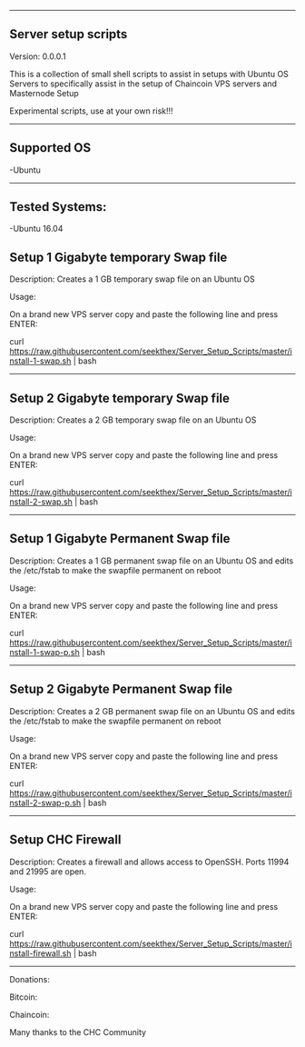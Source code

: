 ---------
Server setup scripts
---------
Version: 0.0.0.1

This is a collection of small shell scripts to assist in setups with Ubuntu OS Servers to specifically assist in the setup of Chaincoin VPS servers and Masternode Setup

Experimental scripts, use at your own risk!!!

---------
Supported OS
---------
-Ubuntu

---------------
Tested Systems:
---------------
-Ubuntu 16.04

Setup 1 Gigabyte temporary Swap file
--------------
Description: Creates a 1 GB temporary swap file on an Ubuntu OS

Usage:

On a brand new VPS server copy and paste the following line and press ENTER:

curl https://raw.githubusercontent.com/seekthex/Server_Setup_Scripts/master/install-1-swap.sh | bash

--------------
Setup 2 Gigabyte temporary Swap file
--------------
Description: Creates a 2 GB temporary swap file on an Ubuntu OS

Usage:

On a brand new VPS server copy and paste the following line and press ENTER:

curl https://raw.githubusercontent.com/seekthex/Server_Setup_Scripts/master/install-2-swap.sh | bash

--------------
Setup 1 Gigabyte Permanent Swap file
--------------
Description: Creates a 1 GB permanent swap file on an Ubuntu OS and edits the /etc/fstab to make the swapfile permanent on reboot

Usage:

On a brand new VPS server copy and paste the following line and press ENTER:

curl https://raw.githubusercontent.com/seekthex/Server_Setup_Scripts/master/install-1-swap-p.sh | bash

--------------
Setup 2 Gigabyte Permanent Swap file
--------------
Description: Creates a 2 GB permanent swap file on an Ubuntu OS and edits the /etc/fstab to make the swapfile permanent on reboot

Usage:

On a brand new VPS server copy and paste the following line and press ENTER:

curl https://raw.githubusercontent.com/seekthex/Server_Setup_Scripts/master/install-2-swap-p.sh | bash

--------------
Setup CHC Firewall
--------------
Description: Creates a firewall and allows access to OpenSSH. Ports 11994 and 21995 are open.

Usage:

On a brand new VPS server copy and paste the following line and press ENTER:

curl https://raw.githubusercontent.com/seekthex/Server_Setup_Scripts/master/install-firewall.sh | bash

**********

Donations:

Bitcoin:

Chaincoin:

Many thanks to the CHC Community
